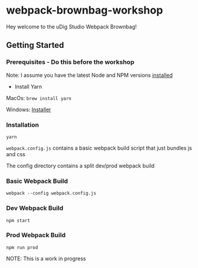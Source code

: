 # webpack-brownbag-workshop

Hey welcome to the uDig Studio Webpack Brownbag!

## Getting Started

### Prerequisites - Do this before the workshop

Note: I assume you have the latest Node and NPM versions [installed](https://nodejs.org/en/)

* Install Yarn

MacOs: `brew install yarn`

Windows: [Installer](https://yarnpkg.com/en/docs/install#windows-tab)

### Installation

`yarn`

`webpack.config.js` contains a basic webpack build script that just bundles js and css

The config directory contains a split dev/prod webpack build

### Basic Webpack Build

`webpack --config webpack.config.js`

### Dev Webpack Build

`npm start`

### Prod Webpack Build

`npm run prod`

NOTE: This is a work in progress
